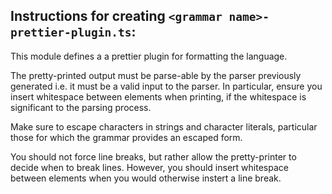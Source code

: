 Instructions for creating `<grammar name>-prettier-plugin.ts`: 
--------------------------------------------------------------

This module defines a a prettier plugin for formatting the language.

The pretty-printed output must be parse-able by the parser previously generated
i.e. it must be a valid input to the parser. In particular, ensure you insert
whitespace between elements when printing, if the whitespace is significant to
the parsing process.

Make sure to escape characters in strings and character literals, particular
those for which the grammar provides an escaped form.

You should not force line breaks, but rather allow the pretty-printer to decide
when to break lines. However, you should insert whitespace between elements when
you would otherwise instert a line break.